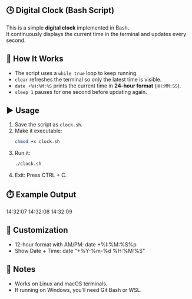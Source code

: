 ## 🕒 Digital Clock (Bash Script)
This is a simple **digital clock** implemented in Bash.  
It continuously displays the current time in the terminal and updates every second.




## 📜 How It Works
- The script uses a `while true` loop to keep running.
- `clear` refreshes the terminal so only the latest time is visible.
- `date +%H:%M:%S` prints the current time in **24-hour format** (`HH:MM:SS`).
- `sleep 1` pauses for one second before updating again.



## ▶️ Usage
1. Save the script as `clock.sh`.
2. Make it executable:
   ```bash
   chmod +x clock.sh
3. Run it:
   ```bash
   ./clock.sh
4. Exit: Press CTRL + C.



## ⏱️ Example Output
14:32:07
14:32:08
14:32:09



## 🔧 Customization
- 12-hour format with AM/PM: date +%I:%M:%S%p
- Show Date + Time: date "+%Y-%m-%d %H:%M:%S"



## 📝 Notes
- Works on Linux and macOS terminals.
- If running on Windows, you’ll need Git Bash or WSL.